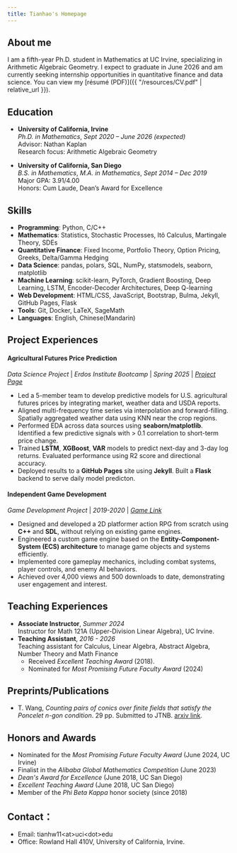 ```yaml
---
title: Tianhao's Homepage
---
```


## About me
I am a fifth-year Ph.D. student in Mathematics at UC Irvine, specializing in 
Arithmetic Algebraic Geometry. I expect to graduate in June 2026 and am 
currently seeking internship opportunities in quantitative finance and data science.
You can view my [résumé (PDF)]({{ "/resources/CV.pdf" | relative_url }}).

## Education
- **University of California, Irvine**  
  *Ph.D. in Mathematics*, *Sept 2020 – June 2026 (expected)*  
  Advisor: Nathan Kaplan  
  Research focus: Arithmetic Algebraic Geometry

- **University of California, San Diego**   
  *B.S. in Mathematics*, *M.A. in Mathematics*, *Sept 2014 – Dec 2019*  
  Major GPA: 3.91/4.00  
  Honors: Cum Laude, Dean’s Award for Excellence

## Skills
- **Programming**: Python, C/C++
- **Mathematics**: Statistics, Stochastic Processes, Itô Calculus, Martingale 
  Theory, SDEs
- **Quantitative Finance**: Fixed Income, Portfolio Theory, Option Pricing, Greeks, Delta/Gamma Hedging
- **Data Science**: pandas, polars, SQL, NumPy, statsmodels, seaborn, matplotlib
- **Machine Learning**: scikit-learn, PyTorch, Gradient Boosting, Deep 
  Learning, LSTM, Encoder-Decoder Architectures, Deep Q-learning
- **Web Development**: HTML/CSS, JavaScript, Bootstrap, Bulma, Jekyll, GitHub Pages, Flask
- **Tools**: Git, Docker, LaTeX, SageMath
- **Languages**: English, Chinese(Mandarin)

## Project Experiences

#### Agricultural Futures Price Prediction
*Data Science Project* | *Erdos Institute Bootcamp* | *Spring 2025* | 
[*Project Page*](https://tianhaow.github.io/ErdosAgriDerivPredict/)

- Led a 5-member team to develop predictive models for U.S. 
agricultural futures prices by integrating market, weather data and USDA reports.
- Aligned multi-frequency time series via interpolation and forward-filling. 
Spatially aggregated weather data using KNN near the crop regions.
- Performed EDA across data sources using **seaborn/matplotlib**. Identified 
  a few predictive signals with > 0.1 correlation to short-term price change.
- Trained **LSTM**, **XGBoost**, **VAR** models to predict next-day and 3-day 
  log returns. Evaluated performance using R2 score and directional accuracy.
- Deployed results to a **GitHub Pages** site using **Jekyll**. Built a 
  **Flask** backend to serve daily model predicton.

#### Independent Game Development 
  *Game Development Project* |  *2019-2020* 
  | [*Game Link*](https://tianhao-wang.itch.io/become-witch-the-story-of-lunaria)
  - Designed and developed a 2D platformer action RPG from scratch using 
    **C++** and **SDL**, without relying on existing game engines.
  - Engineered a custom game engine based on the **Entity-Component-System 
    (ECS) architecture** to manage game objects and systems efficiently.
  - Implemented core gameplay mechanics, including combat systems, player controls, and enemy AI behaviors.
  - Achieved over 4,000 views and 500 downloads to date, demonstrating user engagement and interest.

## Teaching Experiences

- **Associate Instructor**, *Summer 2024*  
  Instructor for Math 121A (Upper-Division Linear Algebra), UC Irvine.
- **Teaching Assistant**, *2016 - 2026*  
  Teaching assistant for Calculus, Linear Algebra, Abstract Algebra, Number Theory and Math Finance
  - Received *Excellent Teaching Award* (2018).
  - Nominated for *Most Promising Future Faculty Award* (2024)

## Preprints/Publications
- T. Wang, *Counting pairs of conics over finite fields that satisfy the 
  Poncelet $n$-gon condition*. 29 pp. Submitted to JTNB. 
  [arxiv link](https://arxiv.org/abs/2309.16978).

## Honors and Awards
- Nominated for the *Most Promising Future Faculty Award* (June 2024, UC Irvine)
- Finalist in the *Alibaba Global Mathematics Competition* (June 2023)
- *Dean's Award for Excellence* (June 2018, UC San Diego)
- *Excellent Teaching Award* (June 2018, UC San Diego)
- Member of the *Phi Beta Kappa* honor society (since 2018)

## Contact：
- Email: tianhw11\<at\>uci\<dot\>edu
- Office: Rowland Hall 410V, University of California, Irvine.
